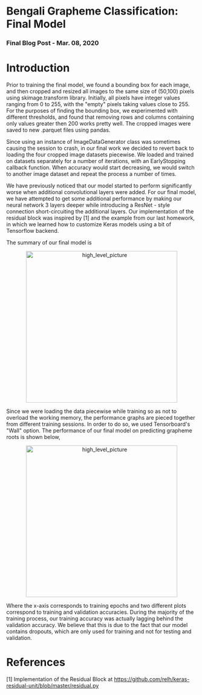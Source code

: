 # Bengali Grapheme Classification: Final Model
### Final Blog Post  -  Mar. 08, 2020

# Introduction

Prior to training the final model, we found a bounding box for each image, and then cropped and resized all images to the same size of (50,100) pixels using skimage.transform library. Initially, all pixels have integer values ranging from 0 to 255, with the "empty" pixels taking values close to 255. For the purposes of finding the bounding box, we experimented with different thresholds, and found that removing rows and columns containing only values greater then 200 works pretty well. The cropped images were saved to new .parquet files using pandas.

Since using an instance of ImageDataGenerator class was sometimes causing the session to crash, in our final work we decided to revert back to loading the four cropped image datasets piecewise. We loaded and trained on datasets separately for a number of iterations, with an EarlyStopping callback function. When accuracy would start decreasing, we would switch to another image dataset and repeat the process a number of times. 

We have previously noticed that our model started to perform significantly worse when additional convolutional layers were added. For our final model, we have attempted to get some additional performance by making our neural network 3 layers deeper while introducing a ResNet - style connection short-circuiting the additional layers. Our implementation of the residual block was inspired by [1] and the example from our last homework, in which we learned how to customize Keras models using a bit of Tensorflow backend.

The summary of our final model is

<p align="center">
<img width="400" alt="high_level_picture" src="https://user-images.githubusercontent.com/31740043/76186045-81014c00-61a7-11ea-8a84-ec434d9ccf7a.png">
</p>

Since we were loading the data piecewise while training so as not to overload the working memory, the performance graphs are pieced together from different training sessions. In order to do so, we used Tensorboard's "Wall" option. The performance of our final model on predicting grapheme roots is shown below,

<p align="center">
<img width="400" alt="high_level_picture" src="https://user-images.githubusercontent.com/31740043/76186411-9cb92200-61a8-11ea-9681-ce45de4d7569.PNG">
</p>

Where the x-axis corresponds to training epochs and two different plots correspond to training and validation accuracies. During the majority of the training process, our training accuracy was actually lagging behind the validation accuracy. We believe that this is due to the fact that our model contains dropouts, which are only used for training and not for testing and validation.


# References

[1] Implementation of the Residual Block at https://github.com/relh/keras-residual-unit/blob/master/residual.py
